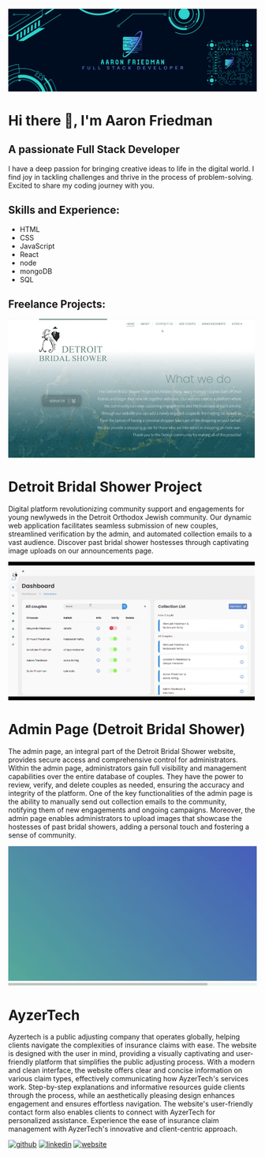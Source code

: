 ![A passionate Full Stack Developer](https://github.com/aaronfriedman98/aaronfriedman98/blob/main/design-4e7ed335-e71b-45f5-a518-c2408151476d%20(1).png)

# Hi there 👋, I'm Aaron Friedman
## A passionate Full Stack Developer

I have a deep passion for bringing creative ideas to life in the digital world. I find joy in tackling challenges and thrive in the process of problem-solving. Excited to share my coding journey with you.


## Skills and Experience: 
* HTML
* CSS
* JavaScript
* React
* node
* mongoDB
* SQL

## Freelance Projects:
<img src="https://github.com/aaronfriedman98/aaronfriedman98/blob/main/testdbs.gif" width="500">

# Detroit Bridal Shower Project

Digital platform revolutionizing community support and engagements for young newlyweds in the Detroit Orthodox Jewish community. Our dynamic web application facilitates seamless submission of new couples, streamlined verification by the admin, and automated collection emails to a vast audience. Discover past bridal shower hostesses through captivating image uploads on our announcements page.

<img src="https://github.com/aaronfriedman98/aaronfriedman98/blob/main/croppedAdmin2.gif" width="500">

# Admin Page (Detroit Bridal Shower)

The admin page, an integral part of the Detroit Bridal Shower website, provides secure access and comprehensive control for administrators. Within the admin page, administrators gain full visibility and management capabilities over the entire database of couples. They have the power to review, verify, and delete couples as needed, ensuring the accuracy and integrity of the platform. One of the key functionalities of the admin page is the ability to manually send out collection emails to the community, notifying them of new engagements and ongoing campaigns. Moreover, the admin page enables administrators to upload images that showcase the hostesses of past bridal showers, adding a personal touch and fostering a sense of community.

<img src="https://github.com/aaronfriedman98/aaronfriedman98/blob/main/newAyzer2.gif" width="800">

# AyzerTech

Ayzertech is a public adjusting company that operates globally, helping clients navigate the complexities of insurance claims with ease. The website is designed with the user in mind, providing a visually captivating and user-friendly platform that simplifies the public adjusting process. With a modern and clean interface, the website offers clear and concise information on various claim types, effectively communicating how AyzerTech's services work. Step-by-step explanations and informative resources guide clients through the process, while an aesthetically pleasing design enhances engagement and ensures effortless navigation. The website's user-friendly contact form also enables clients to connect with AyzerTech for personalized assistance. Experience the ease of insurance claim management with AyzerTech's innovative and client-centric approach.

[<img src='https://cdn.jsdelivr.net/npm/simple-icons@3.0.1/icons/github.svg' alt='github' height='40'>](https://github.com/aaronfriedman98)  [<img src='https://cdn.jsdelivr.net/npm/simple-icons@3.0.1/icons/linkedin.svg' alt='linkedin' height='40'>](https://www.linkedin.com/in/aaron-friedman-fullstackdeveloper/)  [<img src='https://cdn.jsdelivr.net/npm/simple-icons@3.0.1/icons/icloud.svg' alt='website' height='40'>](https://aaronfriedman.netlify.app/)  




